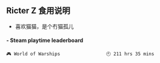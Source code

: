 ## Ricter Z 食用说明
- 喜欢猫猫，是个冇猫孤儿

<!-- steam-box start -->
#### - Steam playtime leaderboard
```text
🎮 World of Warships                 🕘 211 hrs 35 mins
```
<!-- Powered by https://github.com/YouEclipse/steam-box . -->
<!-- steam-box end -->
